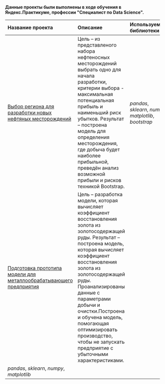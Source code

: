 **Данные проекты были выполнены в ходе обучения в Яндекс.Практикуме, профессии "Специалист по Data Science".**

| Название проекта | Описание | Используемые библиотеки | 
| :---------------------- | :---------------------- | :---------------------- |
| [Выбор региона для разработки новых нефтяных месторождений]() | Цель – из представленого набора нефтеносных месторождений выбрать одно для начала разработки, критерии выбора - максимальная потенциальная прибыль и наименьший риск убытков. Результат – построена модель для определения месторождения, где добыча будет наиболее прибыльной, преведён анализ возможной прибыли и рисков техникой Bootstrap.| *pandas*, *sklearn*, *numpy*, *matplotlib*, *bootstrap*|
| [Подготовка прототипа модели для металлообрабатывающего предприятия]() | Цель – разработка модели, которая вычисляет коэффициент восстановления золота из золотосодержащей руды. Результат – построена модель, которая вычисляет коэффициент восстановления золота из золотосодержащей руды. Проанализированы данные с параметрами добычи и очистки.Построена и обучена модель, помогающая оптимизировать производство, чтобы не запускать предприятие с убыточными характеристиками.
| *pandas*,  *sklearn*, *numpy*, *matplotlib* |

